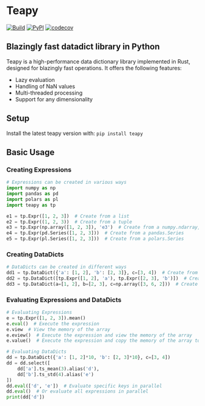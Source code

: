 # Teapy
[![Build](https://github.com/teamon9161/teapy/workflows/Build/badge.svg)](https://github.com/teamon9161/teapy/actions)
[![PyPI](https://img.shields.io/pypi/v/teapy)](https://pypi.org/project/teapy)
[![codecov](https://codecov.io/gh/teamon9161/teapy/branch/master/graph/badge.svg?token=WK0F7P1VC6)](https://codecov.io/gh/teamon9161/teapy)

## Blazingly fast datadict library in Python

Teapy is a high-performance data dictionary library implemented in Rust, designed for blazingly fast operations. It offers the following features:
* Lazy evaluation
* Handling of NaN values
* Multi-threaded processing
* Support for any dimensionality

## Setup
Install the latest teapy version with:
`pip install teapy`


## Basic Usage

### Creating Expressions
```Python
# Expressions can be created in various ways
import numpy as np
import pandas as pd
import polars as pl
import teapy as tp

e1 = tp.Expr([1, 2, 3])  # Create from a list
e2 = tp.Expr((1, 2, 3))  # Create from a tuple
e3 = tp.Expr(np.array([1, 2, 3]), 'e3')  # Create from a numpy.ndarray, name is e3
e4 = tp.Expr(pd.Series([1, 2, 3]))  # Create from a pandas.Series
e5 = tp.Expr(pl.Series([1, 2, 3]))  # Create from a polars.Series
```
### Creating DataDicts
```Python
# DataDicts can be created in different ways
dd1 = tp.DataDict({'a': [1, 2], 'b': [2, 3]}, c=[3, 4])  # Create from a dictionary
dd2 = tp.DataDict([tp.Expr([1, 2], 'a'), tp.Expr([2, 3], 'b')])  # Create from a list of expressions
dd3 = tp.DataDict(a=[1, 2], b=[2, 3], c=np.array([3, 6, 2]))  # Create by specifying key-value pairs
```

### Evaluating Expressions and DataDicts
```Python
# Evaluating Expressions
e = tp.Expr([1, 2, 3]).mean()
e.eval()  # Execute the expression
e.view  # View the memory of the array
e.eview()  # Execute the expression and view the memory of the array
e.value()  # Execute the expression and copy the memory of the array to a new numpy.ndarray

# Evaluating DataDicts
dd = tp.DataDict({'a': [1, 2]*10, 'b': [2, 3]*10}, c=[3, 4])
dd = dd.select([
    dd['a'].ts_mean(3).alias('d'), 
    dd['b'].ts_std(4).alias('e')
])
dd.eval(['d', 'e'])  # Evaluate specific keys in parallel
dd.eval()  # Or evaluate all expressions in parallel
print(dd['d'])

```